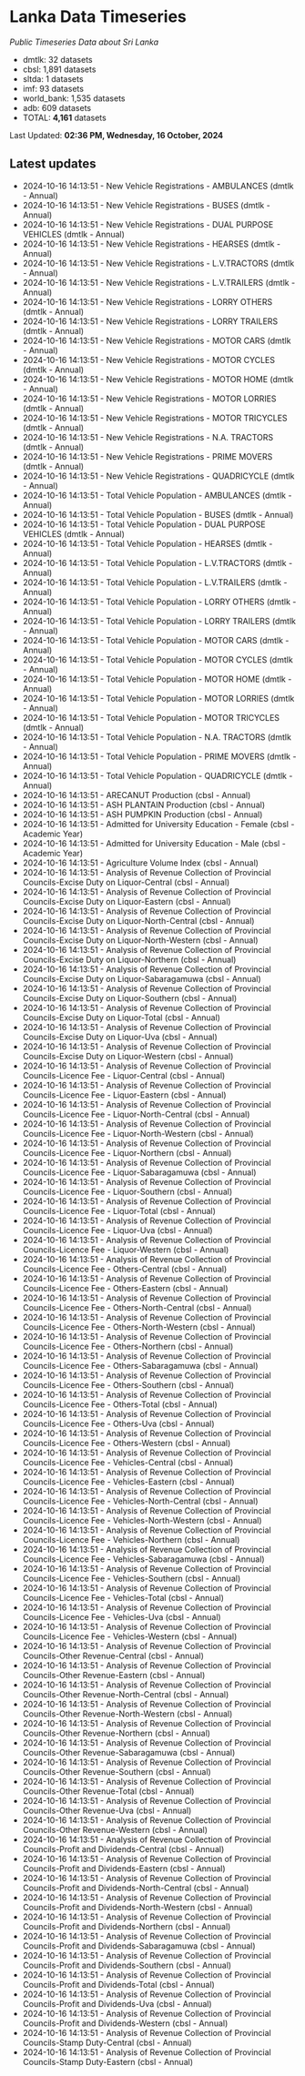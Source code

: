 # Lanka Data Timeseries
*Public Timeseries Data about Sri Lanka*

* dmtlk: 32 datasets
* cbsl: 1,891 datasets
* sltda: 1 datasets
* imf: 93 datasets
* world_bank: 1,535 datasets
* adb: 609 datasets
* TOTAL: **4,161** datasets

Last Updated: **02:36 PM, Wednesday, 16 October, 2024**

## Latest updates

* 2024-10-16 14:13:51 - New Vehicle Registrations - AMBULANCES (dmtlk - Annual)
* 2024-10-16 14:13:51 - New Vehicle Registrations - BUSES (dmtlk - Annual)
* 2024-10-16 14:13:51 - New Vehicle Registrations - DUAL PURPOSE VEHICLES (dmtlk - Annual)
* 2024-10-16 14:13:51 - New Vehicle Registrations - HEARSES (dmtlk - Annual)
* 2024-10-16 14:13:51 - New Vehicle Registrations - L.V.TRACTORS (dmtlk - Annual)
* 2024-10-16 14:13:51 - New Vehicle Registrations - L.V.TRAILERS (dmtlk - Annual)
* 2024-10-16 14:13:51 - New Vehicle Registrations - LORRY OTHERS (dmtlk - Annual)
* 2024-10-16 14:13:51 - New Vehicle Registrations - LORRY TRAILERS (dmtlk - Annual)
* 2024-10-16 14:13:51 - New Vehicle Registrations - MOTOR CARS (dmtlk - Annual)
* 2024-10-16 14:13:51 - New Vehicle Registrations - MOTOR CYCLES (dmtlk - Annual)
* 2024-10-16 14:13:51 - New Vehicle Registrations - MOTOR HOME (dmtlk - Annual)
* 2024-10-16 14:13:51 - New Vehicle Registrations - MOTOR LORRIES (dmtlk - Annual)
* 2024-10-16 14:13:51 - New Vehicle Registrations - MOTOR TRICYCLES (dmtlk - Annual)
* 2024-10-16 14:13:51 - New Vehicle Registrations - N.A. TRACTORS (dmtlk - Annual)
* 2024-10-16 14:13:51 - New Vehicle Registrations - PRIME MOVERS (dmtlk - Annual)
* 2024-10-16 14:13:51 - New Vehicle Registrations - QUADRICYCLE (dmtlk - Annual)
* 2024-10-16 14:13:51 - Total Vehicle Population - AMBULANCES (dmtlk - Annual)
* 2024-10-16 14:13:51 - Total Vehicle Population - BUSES (dmtlk - Annual)
* 2024-10-16 14:13:51 - Total Vehicle Population - DUAL PURPOSE VEHICLES (dmtlk - Annual)
* 2024-10-16 14:13:51 - Total Vehicle Population - HEARSES (dmtlk - Annual)
* 2024-10-16 14:13:51 - Total Vehicle Population - L.V.TRACTORS (dmtlk - Annual)
* 2024-10-16 14:13:51 - Total Vehicle Population - L.V.TRAILERS (dmtlk - Annual)
* 2024-10-16 14:13:51 - Total Vehicle Population - LORRY OTHERS (dmtlk - Annual)
* 2024-10-16 14:13:51 - Total Vehicle Population - LORRY TRAILERS (dmtlk - Annual)
* 2024-10-16 14:13:51 - Total Vehicle Population - MOTOR CARS (dmtlk - Annual)
* 2024-10-16 14:13:51 - Total Vehicle Population - MOTOR CYCLES (dmtlk - Annual)
* 2024-10-16 14:13:51 - Total Vehicle Population - MOTOR HOME (dmtlk - Annual)
* 2024-10-16 14:13:51 - Total Vehicle Population - MOTOR LORRIES (dmtlk - Annual)
* 2024-10-16 14:13:51 - Total Vehicle Population - MOTOR TRICYCLES (dmtlk - Annual)
* 2024-10-16 14:13:51 - Total Vehicle Population - N.A. TRACTORS (dmtlk - Annual)
* 2024-10-16 14:13:51 - Total Vehicle Population - PRIME MOVERS (dmtlk - Annual)
* 2024-10-16 14:13:51 - Total Vehicle Population - QUADRICYCLE (dmtlk - Annual)
* 2024-10-16 14:13:51 - ARECANUT Production (cbsl - Annual)
* 2024-10-16 14:13:51 - ASH PLANTAIN Production (cbsl - Annual)
* 2024-10-16 14:13:51 - ASH PUMPKIN Production (cbsl - Annual)
* 2024-10-16 14:13:51 - Admitted for University Education - Female (cbsl - Academic Year)
* 2024-10-16 14:13:51 - Admitted for University Education - Male (cbsl - Academic Year)
* 2024-10-16 14:13:51 - Agriculture Volume Index (cbsl - Annual)
* 2024-10-16 14:13:51 - Analysis of Revenue Collection of Provincial Councils-Excise Duty on Liquor-Central (cbsl - Annual)
* 2024-10-16 14:13:51 - Analysis of Revenue Collection of Provincial Councils-Excise Duty on Liquor-Eastern (cbsl - Annual)
* 2024-10-16 14:13:51 - Analysis of Revenue Collection of Provincial Councils-Excise Duty on Liquor-North-Central (cbsl - Annual)
* 2024-10-16 14:13:51 - Analysis of Revenue Collection of Provincial Councils-Excise Duty on Liquor-North-Western (cbsl - Annual)
* 2024-10-16 14:13:51 - Analysis of Revenue Collection of Provincial Councils-Excise Duty on Liquor-Northern (cbsl - Annual)
* 2024-10-16 14:13:51 - Analysis of Revenue Collection of Provincial Councils-Excise Duty on Liquor-Sabaragamuwa (cbsl - Annual)
* 2024-10-16 14:13:51 - Analysis of Revenue Collection of Provincial Councils-Excise Duty on Liquor-Southern (cbsl - Annual)
* 2024-10-16 14:13:51 - Analysis of Revenue Collection of Provincial Councils-Excise Duty on Liquor-Total (cbsl - Annual)
* 2024-10-16 14:13:51 - Analysis of Revenue Collection of Provincial Councils-Excise Duty on Liquor-Uva (cbsl - Annual)
* 2024-10-16 14:13:51 - Analysis of Revenue Collection of Provincial Councils-Excise Duty on Liquor-Western (cbsl - Annual)
* 2024-10-16 14:13:51 - Analysis of Revenue Collection of Provincial Councils-Licence Fee - Liquor-Central (cbsl - Annual)
* 2024-10-16 14:13:51 - Analysis of Revenue Collection of Provincial Councils-Licence Fee - Liquor-Eastern (cbsl - Annual)
* 2024-10-16 14:13:51 - Analysis of Revenue Collection of Provincial Councils-Licence Fee - Liquor-North-Central (cbsl - Annual)
* 2024-10-16 14:13:51 - Analysis of Revenue Collection of Provincial Councils-Licence Fee - Liquor-North-Western (cbsl - Annual)
* 2024-10-16 14:13:51 - Analysis of Revenue Collection of Provincial Councils-Licence Fee - Liquor-Northern (cbsl - Annual)
* 2024-10-16 14:13:51 - Analysis of Revenue Collection of Provincial Councils-Licence Fee - Liquor-Sabaragamuwa (cbsl - Annual)
* 2024-10-16 14:13:51 - Analysis of Revenue Collection of Provincial Councils-Licence Fee - Liquor-Southern (cbsl - Annual)
* 2024-10-16 14:13:51 - Analysis of Revenue Collection of Provincial Councils-Licence Fee - Liquor-Total (cbsl - Annual)
* 2024-10-16 14:13:51 - Analysis of Revenue Collection of Provincial Councils-Licence Fee - Liquor-Uva (cbsl - Annual)
* 2024-10-16 14:13:51 - Analysis of Revenue Collection of Provincial Councils-Licence Fee - Liquor-Western (cbsl - Annual)
* 2024-10-16 14:13:51 - Analysis of Revenue Collection of Provincial Councils-Licence Fee - Others-Central (cbsl - Annual)
* 2024-10-16 14:13:51 - Analysis of Revenue Collection of Provincial Councils-Licence Fee - Others-Eastern (cbsl - Annual)
* 2024-10-16 14:13:51 - Analysis of Revenue Collection of Provincial Councils-Licence Fee - Others-North-Central (cbsl - Annual)
* 2024-10-16 14:13:51 - Analysis of Revenue Collection of Provincial Councils-Licence Fee - Others-North-Western (cbsl - Annual)
* 2024-10-16 14:13:51 - Analysis of Revenue Collection of Provincial Councils-Licence Fee - Others-Northern (cbsl - Annual)
* 2024-10-16 14:13:51 - Analysis of Revenue Collection of Provincial Councils-Licence Fee - Others-Sabaragamuwa (cbsl - Annual)
* 2024-10-16 14:13:51 - Analysis of Revenue Collection of Provincial Councils-Licence Fee - Others-Southern (cbsl - Annual)
* 2024-10-16 14:13:51 - Analysis of Revenue Collection of Provincial Councils-Licence Fee - Others-Total (cbsl - Annual)
* 2024-10-16 14:13:51 - Analysis of Revenue Collection of Provincial Councils-Licence Fee - Others-Uva (cbsl - Annual)
* 2024-10-16 14:13:51 - Analysis of Revenue Collection of Provincial Councils-Licence Fee - Others-Western (cbsl - Annual)
* 2024-10-16 14:13:51 - Analysis of Revenue Collection of Provincial Councils-Licence Fee - Vehicles-Central (cbsl - Annual)
* 2024-10-16 14:13:51 - Analysis of Revenue Collection of Provincial Councils-Licence Fee - Vehicles-Eastern (cbsl - Annual)
* 2024-10-16 14:13:51 - Analysis of Revenue Collection of Provincial Councils-Licence Fee - Vehicles-North-Central (cbsl - Annual)
* 2024-10-16 14:13:51 - Analysis of Revenue Collection of Provincial Councils-Licence Fee - Vehicles-North-Western (cbsl - Annual)
* 2024-10-16 14:13:51 - Analysis of Revenue Collection of Provincial Councils-Licence Fee - Vehicles-Northern (cbsl - Annual)
* 2024-10-16 14:13:51 - Analysis of Revenue Collection of Provincial Councils-Licence Fee - Vehicles-Sabaragamuwa (cbsl - Annual)
* 2024-10-16 14:13:51 - Analysis of Revenue Collection of Provincial Councils-Licence Fee - Vehicles-Southern (cbsl - Annual)
* 2024-10-16 14:13:51 - Analysis of Revenue Collection of Provincial Councils-Licence Fee - Vehicles-Total (cbsl - Annual)
* 2024-10-16 14:13:51 - Analysis of Revenue Collection of Provincial Councils-Licence Fee - Vehicles-Uva (cbsl - Annual)
* 2024-10-16 14:13:51 - Analysis of Revenue Collection of Provincial Councils-Licence Fee - Vehicles-Western (cbsl - Annual)
* 2024-10-16 14:13:51 - Analysis of Revenue Collection of Provincial Councils-Other Revenue-Central (cbsl - Annual)
* 2024-10-16 14:13:51 - Analysis of Revenue Collection of Provincial Councils-Other Revenue-Eastern (cbsl - Annual)
* 2024-10-16 14:13:51 - Analysis of Revenue Collection of Provincial Councils-Other Revenue-North-Central (cbsl - Annual)
* 2024-10-16 14:13:51 - Analysis of Revenue Collection of Provincial Councils-Other Revenue-North-Western (cbsl - Annual)
* 2024-10-16 14:13:51 - Analysis of Revenue Collection of Provincial Councils-Other Revenue-Northern (cbsl - Annual)
* 2024-10-16 14:13:51 - Analysis of Revenue Collection of Provincial Councils-Other Revenue-Sabaragamuwa (cbsl - Annual)
* 2024-10-16 14:13:51 - Analysis of Revenue Collection of Provincial Councils-Other Revenue-Southern (cbsl - Annual)
* 2024-10-16 14:13:51 - Analysis of Revenue Collection of Provincial Councils-Other Revenue-Total (cbsl - Annual)
* 2024-10-16 14:13:51 - Analysis of Revenue Collection of Provincial Councils-Other Revenue-Uva (cbsl - Annual)
* 2024-10-16 14:13:51 - Analysis of Revenue Collection of Provincial Councils-Other Revenue-Western (cbsl - Annual)
* 2024-10-16 14:13:51 - Analysis of Revenue Collection of Provincial Councils-Profit and Dividends-Central (cbsl - Annual)
* 2024-10-16 14:13:51 - Analysis of Revenue Collection of Provincial Councils-Profit and Dividends-Eastern (cbsl - Annual)
* 2024-10-16 14:13:51 - Analysis of Revenue Collection of Provincial Councils-Profit and Dividends-North-Central (cbsl - Annual)
* 2024-10-16 14:13:51 - Analysis of Revenue Collection of Provincial Councils-Profit and Dividends-North-Western (cbsl - Annual)
* 2024-10-16 14:13:51 - Analysis of Revenue Collection of Provincial Councils-Profit and Dividends-Northern (cbsl - Annual)
* 2024-10-16 14:13:51 - Analysis of Revenue Collection of Provincial Councils-Profit and Dividends-Sabaragamuwa (cbsl - Annual)
* 2024-10-16 14:13:51 - Analysis of Revenue Collection of Provincial Councils-Profit and Dividends-Southern (cbsl - Annual)
* 2024-10-16 14:13:51 - Analysis of Revenue Collection of Provincial Councils-Profit and Dividends-Total (cbsl - Annual)
* 2024-10-16 14:13:51 - Analysis of Revenue Collection of Provincial Councils-Profit and Dividends-Uva (cbsl - Annual)
* 2024-10-16 14:13:51 - Analysis of Revenue Collection of Provincial Councils-Profit and Dividends-Western (cbsl - Annual)
* 2024-10-16 14:13:51 - Analysis of Revenue Collection of Provincial Councils-Stamp Duty-Central (cbsl - Annual)
* 2024-10-16 14:13:51 - Analysis of Revenue Collection of Provincial Councils-Stamp Duty-Eastern (cbsl - Annual)